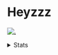 # Heyzzz  

[![.](https://skillicons.dev/icons?i=js,java)](https://skillicons.dev)  

<details>
<summary>Stats</summary
<!--START_SECTION:waka-->

```txt
JSON     23 mins         █████████████████████████   99.44 %
Other    0 secs          ░░░░░░░░░░░░░░░░░░░░░░░░░   00.41 %
Python   0 secs          ░░░░░░░░░░░░░░░░░░░░░░░░░   00.15 %
```

<!--END_SECTION:waka-->
</details>
